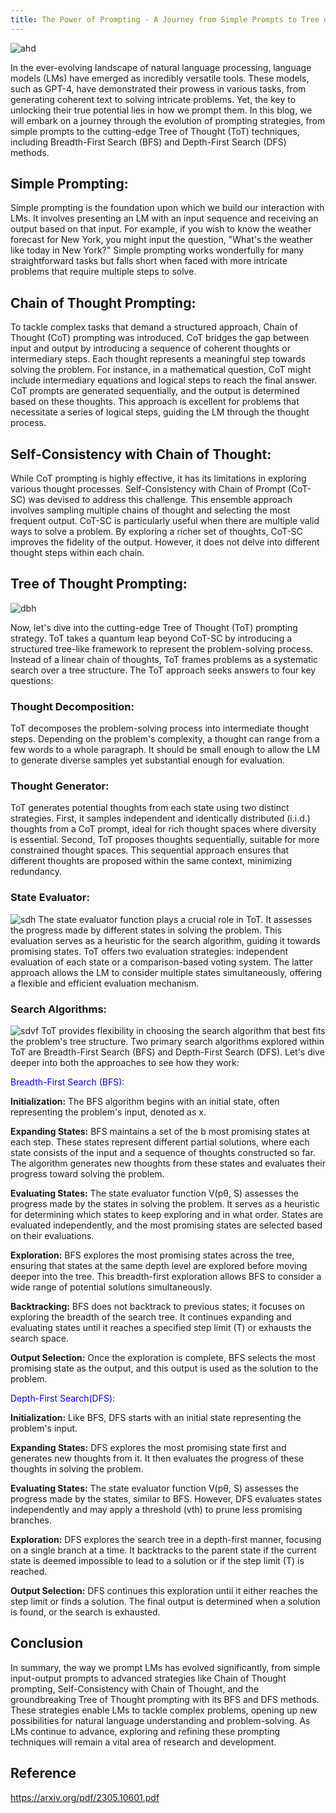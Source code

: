 ```yaml
---
title: The Power of Prompting - A Journey from Simple Prompts to Tree of Thought Strategies
---
```

![ahd](https://miro.medium.com/v2/resize:fit:617/1*9gk4ENXIreiR5abuNuaXNQ.png)

In the ever-evolving landscape of natural language processing, language models (LMs) have emerged as incredibly versatile tools. These models, such as GPT-4, have demonstrated their prowess in various tasks, from generating coherent text to solving intricate problems. Yet, the key to unlocking their true potential lies in how we prompt them. In this blog, we will embark on a journey through the evolution of prompting strategies, from simple prompts to the cutting-edge Tree of Thought (ToT) techniques, including Breadth-First Search (BFS) and Depth-First Search (DFS) methods.

## Simple Prompting:
Simple prompting is the foundation upon which we build our interaction with LMs. It involves presenting an LM with an input sequence and receiving an output based on that input. For example, if you wish to know the weather forecast for New York, you might input the question, "What's the weather like today in New York?" Simple prompting works wonderfully for many straightforward tasks but falls short when faced with more intricate problems that require multiple steps to solve.

## Chain of Thought Prompting:
To tackle complex tasks that demand a structured approach, Chain of Thought (CoT) prompting was introduced. CoT bridges the gap between input and output by introducing a sequence of coherent thoughts or intermediary steps. Each thought represents a meaningful step towards solving the problem. For instance, in a mathematical question, CoT might include intermediary equations and logical steps to reach the final answer. CoT prompts are generated sequentially, and the output is determined based on these thoughts. This approach is excellent for problems that necessitate a series of logical steps, guiding the LM through the thought process.

## Self-Consistency with Chain of Thought:
While CoT prompting is highly effective, it has its limitations in exploring various thought processes. Self-Consistency with Chain of Prompt (CoT-SC) was devised to address this challenge. This ensemble approach involves sampling multiple chains of thought and selecting the most frequent output. CoT-SC is particularly useful when there are multiple valid ways to solve a problem. By exploring a richer set of thoughts, CoT-SC improves the fidelity of the output. However, it does not delve into different thought steps within each chain.

## Tree of Thought Prompting:
![dbh](https://miro.medium.com/v2/resize:fit:553/1*lO2FMdGZjm3KGoAx6cA8vw.png)

Now, let's dive into the cutting-edge Tree of Thought (ToT) prompting strategy. ToT takes a quantum leap beyond CoT-SC by introducing a structured tree-like framework to represent the problem-solving process. Instead of a linear chain of thoughts, ToT frames problems as a systematic search over a tree structure. The ToT approach seeks answers to four key questions:

### Thought Decomposition:
ToT decomposes the problem-solving process into intermediate thought steps. Depending on the problem's complexity, a thought can range from a few words to a whole paragraph. It should be small enough to allow the LM to generate diverse samples yet substantial enough for evaluation.

### Thought Generator:
ToT generates potential thoughts from each state using two distinct strategies. First, it samples independent and identically distributed (i.i.d.) thoughts from a CoT prompt, ideal for rich thought spaces where diversity is essential. Second, ToT proposes thoughts sequentially, suitable for more constrained thought spaces. This sequential approach ensures that different thoughts are proposed within the same context, minimizing redundancy.

### State Evaluator:
![sdh](https://pbs.twimg.com/media/Fwc249IXoAANINE?format=jpg&name=large)
The state evaluator function plays a crucial role in ToT. It assesses the progress made by different states in solving the problem. This evaluation serves as a heuristic for the search algorithm, guiding it towards promising states. ToT offers two evaluation strategies: independent evaluation of each state or a comparison-based voting system. The latter approach allows the LM to consider multiple states simultaneously, offering a flexible and efficient evaluation mechanism.

### Search Algorithms:
![sdvf](https://pbs.twimg.com/media/Fwc9mnDXsAIjEn0?format=jpg&name=large)
ToT provides flexibility in choosing the search algorithm that best fits the problem's tree structure. Two primary search algorithms explored within ToT are Breadth-First Search (BFS) and Depth-First Search (DFS).
Let's dive deeper into both the approaches to see how they work:


<span style="color:blue">Breadth-First Search (BFS):</span>

**Initialization:** The BFS algorithm begins with an initial state, often representing the problem's input, denoted as x.

**Expanding States:** BFS maintains a set of the b most promising states at each step. These states represent different partial solutions, where each state consists of the input and a sequence of thoughts constructed so far. The algorithm generates new thoughts from these states and evaluates their progress toward solving the problem.

**Evaluating States:** The state evaluator function V(pθ, S) assesses the progress made by the states in solving the problem. It serves as a heuristic for determining which states to keep exploring and in what order. States are evaluated independently, and the most promising states are selected based on their evaluations.

**Exploration:** BFS explores the most promising states across the tree, ensuring that states at the same depth level are explored before moving deeper into the tree. This breadth-first exploration allows BFS to consider a wide range of potential solutions simultaneously.

**Backtracking:** BFS does not backtrack to previous states; it focuses on exploring the breadth of the search tree. It continues expanding and evaluating states until it reaches a specified step limit (T) or exhausts the search space.

**Output Selection:** Once the exploration is complete, BFS selects the most promising state as the output, and this output is used as the solution to the problem.


<span style="color:blue">Depth-First Search(DFS):</span>

**Initialization:** Like BFS, DFS starts with an initial state representing the problem's input.

**Expanding States:** DFS explores the most promising state first and generates new thoughts from it. It then evaluates the progress of these thoughts in solving the problem.

**Evaluating States:** The state evaluator function V(pθ, S) assesses the progress made by the states, similar to BFS. However, DFS evaluates states independently and may apply a threshold (vth) to prune less promising branches.

**Exploration:** DFS explores the search tree in a depth-first manner, focusing on a single branch at a time. It backtracks to the parent state if the current state is deemed impossible to lead to a solution or if the step limit (T) is reached.

**Output Selection:** DFS continues this exploration until it either reaches the step limit or finds a solution. The final output is determined when a solution is found, or the search is exhausted.

## Conclusion
In summary, the way we prompt LMs has evolved significantly, from simple input-output prompts to advanced strategies like Chain of Thought prompting, Self-Consistency with Chain of Thought, and the groundbreaking Tree of Thought prompting with its BFS and DFS methods. These strategies enable LMs to tackle complex problems, opening up new possibilities for natural language understanding and problem-solving. As LMs continue to advance, exploring and refining these prompting techniques will remain a vital area of research and development. 

## Reference
<span style="color:blue">https://arxiv.org/pdf/2305.10601.pdf</span>
  
